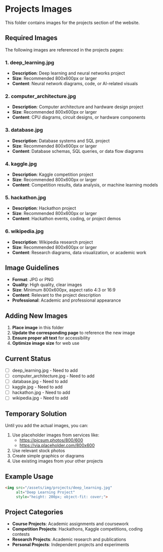 # Projects Images

This folder contains images for the projects section of the website.

## Required Images

The following images are referenced in the projects pages:

### 1. deep_learning.jpg
- **Description**: Deep learning and neural networks project
- **Size**: Recommended 800x600px or larger
- **Content**: Neural network diagrams, code, or AI-related visuals

### 2. computer_architecture.jpg
- **Description**: Computer architecture and hardware design project
- **Size**: Recommended 800x600px or larger
- **Content**: CPU diagrams, circuit designs, or hardware components

### 3. database.jpg
- **Description**: Database systems and SQL project
- **Size**: Recommended 800x600px or larger
- **Content**: Database schemas, SQL queries, or data flow diagrams

### 4. kaggle.jpg
- **Description**: Kaggle competition project
- **Size**: Recommended 800x600px or larger
- **Content**: Competition results, data analysis, or machine learning models

### 5. hackathon.jpg
- **Description**: Hackathon project
- **Size**: Recommended 800x600px or larger
- **Content**: Hackathon events, coding, or project demos

### 6. wikipedia.jpg
- **Description**: Wikipedia research project
- **Size**: Recommended 800x600px or larger
- **Content**: Research diagrams, data visualization, or academic work

## Image Guidelines

- **Format**: JPG or PNG
- **Quality**: High quality, clear images
- **Size**: Minimum 800x600px, aspect ratio 4:3 or 16:9
- **Content**: Relevant to the project description
- **Professional**: Academic and professional appearance

## Adding New Images

1. **Place image** in this folder
2. **Update the corresponding page** to reference the new image
3. **Ensure proper alt text** for accessibility
4. **Optimize image size** for web use

## Current Status

- [ ] deep_learning.jpg - Need to add
- [ ] computer_architecture.jpg - Need to add
- [ ] database.jpg - Need to add
- [ ] kaggle.jpg - Need to add
- [ ] hackathon.jpg - Need to add
- [ ] wikipedia.jpg - Need to add

## Temporary Solution

Until you add the actual images, you can:
1. Use placeholder images from services like:
   - https://picsum.photos/800/600
   - https://via.placeholder.com/800x600
2. Use relevant stock photos
3. Create simple graphics or diagrams
4. Use existing images from your other projects

## Example Usage

```html
<img src="/assets/img/projects/deep_learning.jpg" 
     alt="Deep Learning Project" 
     style="height: 200px; object-fit: cover;">
```

## Project Categories

- **Course Projects**: Academic assignments and coursework
- **Competition Projects**: Hackathons, Kaggle competitions, coding contests
- **Research Projects**: Academic research and publications
- **Personal Projects**: Independent projects and experiments 